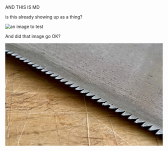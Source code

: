 AND THIS IS MD


is this already showing up as a thing?

![an image to test](https://icatcare.org/app/uploads/2018/07/Thinking-of-getting-a-cat.png)

And did that image go OK?

![an image of a saw](../images/bg-saw.jpg)